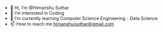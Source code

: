 - 👋 Hi, I’m @Himanshu Suthar
- 👀 I’m interested in Coding
- 🌱 I’m currently learning Computer Science Engineering - Data Science
- 📫 How to reach me himanshujsuthar@gmail.com
